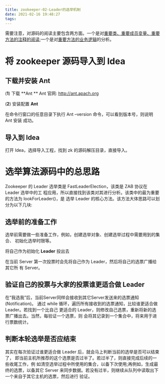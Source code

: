 ```yaml
---
title: zookeeper-02-Leader的选举机制
date: 2021-02-16 19:48:27
tags:
---
```


需要注意，对源码的阅读主要包含两方面。一个是对[重要类、重要成员变量、重要方法的注释的阅读]();一个是对[重要方法的业务逻辑]()的分析。

# 将 **zookeeper** 源码导入到 **Idea**

## 下载并安装 **Ant**

(**1**) 下载 **Ant
** Ant 官网: http://ant.apach.org

(**2**) 安装配置 **Ant**

在命令行窗口的任意目录下执行 Ant –version 命令，可以看到版本号，则说明 Ant 安装 成功。

## 导入到 **Idea**

打开 Idea，选择导入工程，找到 zk 的源码解压目录，直接导入。

# 选举算法源码中的总思路

Zookeeper 的 Leader 选举类是 FastLeaderElection，该类是 ZAB 协议在 Leader 选举中的工 程应用，所以直接找到该类对其进行分析。该类中的最为重要的方法为 lookForLeader()，是 选举 Leader 的核心方法。该方法大体思路可以划分为以下几块:

## 选举前的准备工作

选举前需要做一些准备工作，例如，创建选举对象、创建选举过程中需要用到的集合、 初始化选举时限等。

将自己作为初始化 **Leader** 投出去

在当前 Server 第一次投票时会先将自己作为 Leader，然后将自己的选票广播给其它所 有 Server。

## 验证自己的投票与大家的投票谁更适合做 **Leader**

在“我选我”后，当前Server同样会接收到其它Server发送来的选票通知(Notification)。 通过 while 循环，遍历所有接收到的选票通知，比较谁更适合做 Leader。若找到一个比自己 更适合的 Leader，则修改自己选票，重新将新的选票广播出去。当然，每验证一个选票，则 会将其记录到一个集合中，将来用于进行票数统计。

## 判断本轮选举是否应结束

其实在每次验证过谁更适合做 Leader 后，就会马上判断当前的选举是否可以结束了， 即当前主机所推荐的这个选票是否过半了。若过半了，则直接完成后续的一些收尾工作，例 如清空选举过程中所使用的集合，以备下次使用;再例如，生成最终的选票，以备其它 Server 来同步数据。若没有过半，则继续从队列中读取出下一个来自于其它主机的选票，然后进行 验证。